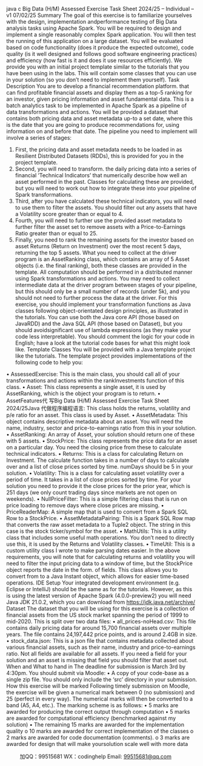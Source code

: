 java c
Big Data (H/M) Assessed Exercise Task Sheet 
2024/25 – Individual – v1 07/02/25 
Summary 
The goal of this exercise is to familiarize yourselves with the design, implementation andperformance testing of Big Data analysis tasks using Apache Spark. You will be required to design and implement a single reasonably complex Spark application. You will then test the running of this application on a large dataset. You will be evaluated based on code   functionality (does it produce the expected outcome), code quality (is it well designed and follows good software engineering practices) and efficiency (how fast is it and does it use resources efficiently). We provide you with an initial project template similar to the tutorials that you have been using in the labs. This will contain some classes that you can use in your solution (so you don’t need to implement them yourself).
Task Description 
You are to develop a financial recommendation platform. that can find profitable financial assets and display them as a top-5 ranking for an investor, given pricing information and asset fundamental data. This is a batch analytics task to be implemented in Apache Spark as a pipeline of data transformations and actions. You will be provided a dataset that contains both pricing data and asset metadata up-to a set date, where this is the date that you are going to produce recommendations for, using information on and before that date. The pipeline you need to implement will involve a series of stages:
1. First, the pricing data and asset metadata needs to be loaded in as Resilient Distributed Datasets (RDDs), this is provided for you in the project template.  
2. Second, you will need to transform. the daily pricing data into a series of financial ‘Technical Indicators’ that numerically describe how well an asset performed in the past. Classes for calculating these are provided, but you will need to work out how to integrate these into your pipeline of Spark transformations.  
3. Third, after you have calculated these technical indicators, you will need to use them to filter the assets. You should filter out any assets that have a Volatility score greater than or equal to 4. 
4. Fourth, you will need to further use the provided asset metadata to further filter the asset set to remove assets with a Price-to-Earnings Ratio greater than or equal to 25.  
5. Finally, you need to rank the remaining assets for the investor based on asset Returns (Return on Investment) over the most recent 5 days, returning the top 5 assets. 
What you need to collect at the driver program is an AssetRanking class, which contains an array of 5 Asset objects (i.e. the final ranking), both these classes are provided in the template. All computation should be performed in a distributed manner using Spark transformations and actions. You may need to collect intermediate data at the driver program between stages of your pipeline, but this should only be a small number of records (under 5k), and you should not need to further process the data at the driver.
For this exercise, you should implement your transformation functions as Java classes following object-orientated design principles, as illustrated in the tutorials. You can use both the Java core API (those based on JavaRDD) and the Java SQL API (those based on Dataset), but you should avoidsignificant use of lambda expressions (as they make your code less interpretable). You should comment the logic for your code in English; have a look at the tutorial code bases for what this might look like.
Template Classes 
You will be provided with a Java template project like the tutorials. The template project provides implementations of the following code to help you:

• AssessedExercise: This is the main class, you should call all of your transformations and actions within the rankInvestments function of this class.
• Asset: This class represents a single asset, it is used by AssetRanking, which is the object your program is to return.
• AssetFeatures代 写Big Data (H/M) Assessed Exercise Task Sheet 2024/25Java
代做程序编程语言: This class holds the returns, volatility and p/e ratio for an asset. This class is used by Asset.
• AssetMetadata: This object contains descriptive metadata about an asset. You will need the name, industry, sector and price-to-earnings ratio from this in your solution.
• AssetRanking: An array of Asset, your solution should return one of these with 5 assets.
• StockPrice: This class represents the price data for an asset on a particular day. You need the closing price from these to calculate technical indicators.
• Returns: This is a class for calculating Return on Investment. The calculate function takes in a number of days to calculate over and a list of close prices sorted by time. numDays should be 5 in your solution.
• Volatility: This is a class for calculating asset volatility over a period of time. It takes in a list of close prices sorted by time. For your solution you need to provide it the close prices for the prior year, which is 251 days (we only count trading days since markets are not open on weekends).
• NullPriceFilter: This is a simple filtering class that is run on price loading to remove days
where close prices are missing.
• PriceReaderMap: A simple map that is used to convert from a Spark SQL Row to a
StockPrice.
• AssetMetadataPairing: This is a Spark SQL Row map that converts the raw asset metadata to a Tuple2 object. The string in this case is the stock ticker/symbol for the asset.
• MathUtils: This is a utility class that includes some useful math operations. You don’t need to directly use this, it is used by the Returns and Volatility classes.
• TimeUtil: This is a custom utility class I wrote to make parsing dates easier. In the above requirements, you will note that for calculating returns and volatility you will need to filter the input pricing data to a window of time, but the StockPrice object reports the date in the form. of  fields. This class allows you to convert from  to a Java Instant object, which allows for easier time-based operations.
IDE Setup 
Your integrated development environment (e.g. Eclipse or IntelliJ) should be the same as for the tutorials. However, as this is using the latest version of Apache Spark (4.0.0-preview2) you will need Java JDK 21.0.2, which you can download from https://jdk.java.net/archive/
Dataset 
The dataset that you will be using for this exercise is a collection of financial assets from the US stock market spanning the period of 1999 to mid-2020. This is split over two data files:
• all_prices-noHead.csv: This file contains daily pricing data for around 15,700 financial assets over multiple years. The file contains 24,197,442 price points, and is around 2.4GB in size.
• stock_data.json: This is a json file that contains metadata collected about various financial assets, such as their name, industry and price-to-earnings ratio. Not all fields are available for all assets. If you need a field for your solution and an asset is missing that field you should filter that asset out.
When and What to hand in 
The deadline for submission is March 3rd by 4:30pm. You should submit via Moodle:
• A copy of your code-base as a single zip file. You should only include the ‘src’ directory in your submission.
How this exercise will be marked 
Following timely submission on Moodle, the exercise will be given a numerical mark between 0 (no submission) and 25 (perfect in every way). The numerical marks will then be converted to a band (A5, A4, etc.). The marking scheme is as follows:
• 5 marks are awarded for producing the correct output through computation
• 5 marks are awarded for computational efficiency (benchmarked against my solution)
• The remaining 15 marks are awarded for the implementation quality
o 10 marks are awarded for correct implementation of the classes
o 2 marks are awarded for code documentation (comments).
o 3 marks are awarded for design that will make yoursolution scale well with more data



         
加QQ：99515681  WX：codinghelp  Email: 99515681@qq.com
